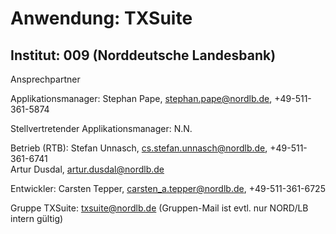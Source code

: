 <H1>Anwendung: TXSuite</H1>
<H2>Institut: 009 (Norddeutsche Landesbank)</H2>

Ansprechpartner

Applikationsmanager: Stephan Pape, stephan.pape@nordlb.de, +49-511-361-5874

Stellvertretender Applikationsmanager: N.N.

Betrieb (RTB): Stefan Unnasch, cs.stefan.unnasch@nordlb.de, +49-511-361-6741<BR>
               Artur Dusdal, artur.dusdal@nordlb.de

Entwickler: Carsten Tepper, carsten_a.tepper@nordlb.de, +49-511-361-6725

Gruppe TXSuite: txsuite@nordlb.de (Gruppen-Mail ist evtl. nur NORD/LB intern gültig)
